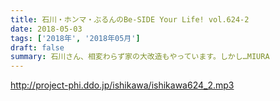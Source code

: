 ```yaml
---
title: 石川・ホンマ・ぶるんのBe-SIDE Your Life! vol.624-2
date: 2018-05-03
tags: ['2018年', '2018年05月']
draft: false
summary: 石川さん、相変わらず家の大改造もやっています。しかし…MIURA
---
```


http://project-phi.ddo.jp/ishikawa/ishikawa624_2.mp3
